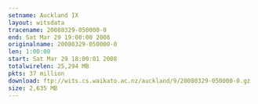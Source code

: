 ```yaml
---
setname: Auckland IX
layout: witsdata
tracename: 20080329-050000-0
end: Sat Mar 29 19:00:00 2008
originalname: 20080329-050000-0
len: 1:00:00
start: Sat Mar 29 18:00:01 2008
totalwirelen: 25,294 MB
pkts: 37 million
download: ftp://wits.cs.waikato.ac.nz/auckland/9/20080329-050000-0.gz
size: 2,635 MB
---
```

